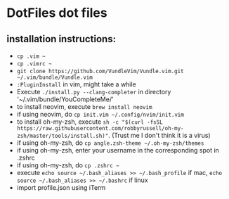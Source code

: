 # DotFiles dot files
## installation instructions:
+ `cp .vim ~`
+ `cp .vimrc ~`
+ `git clone https://github.com/VundleVim/Vundle.vim.git ~/.vim/bundle/Vundle.vim`
+ `:PluginInstall` in vim, might take a while
+ Execute `./install.py --clang-completer` in directory '~/.vim/bundle/YouCompleteMe/'
+ to install neovim, execute `brew install neovim`
+ if using neovim, do `cp init.vim ~/.config/nvim/init.vim`
+ to install oh-my-zsh, execute `sh -c "$(curl -fsSL https://raw.githubusercontent.com/robbyrussell/oh-my-zsh/master/tools/install.sh)"`. (Trust me I don't think it is a virus)
+ if using oh-my-zsh, do `cp angle.zsh-theme ~/.oh-my-zsh/themes`
+ if using oh-my-zsh, enter your username in the corresponding spot in .zshrc
+ if using oh-my-zsh, do `cp .zshrc ~`
+ execute `echo source ~/.bash_aliases >> ~/.bash_profile` if mac, `echo source ~/.bash_aliases >> ~/.bashrc` if linux
+ import profile.json using iTerm
